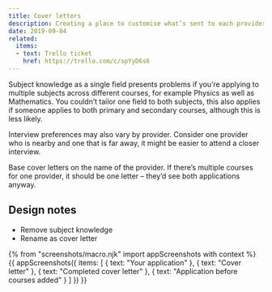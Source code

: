 ```yaml
---
title: Cover letters
description: Creating a place to customise what’s sent to each provider.
date: 2019-09-04
related:
  items:
  - text: Trello ticket
    href: https://trello.com/c/spYyD6s6
---
```


Subject knowledge as a single field presents problems if you’re applying to multiple subjects across different courses, for example Physics as well as Mathematics. You couldn’t tailor one field to both subjects, this also applies if someone applies to both primary and secondary courses, although this is less likely.

Interview preferences may also vary by provider. Consider one provider who is nearby and one that is far away, it might be easier to attend a closer interview.

Base cover letters on the name of the provider. If there’s multiple courses for one provider, it should be one letter – they’d see both applications anyway.

## Design notes

* Remove subject knowledge
* Rename as cover letter

{% from "screenshots/macro.njk" import appScreenshots with context %}
{{ appScreenshots({
  items: [
    { text: "Your application" },
    { text: "Cover letter" },
    { text: "Completed cover letter" },
    { text: "Application before courses added" }
  ]
}) }}
